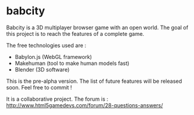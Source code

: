 # babcity

Babcity is a 3D multiplayer browser game with an open world.
The goal of this project is to reach the features of a complete game.

The free technologies used are :
- Babylon.js (WebGL framework)
- Makehuman (tool to make human models fast)
- Blender (3D software)

This is the pre-alpha version. 
The list of future features will be released soon. 
Feel free to commit ! 

It is a collaborative project. 
The forum is :
http://www.html5gamedevs.com/forum/28-questions-answers/


